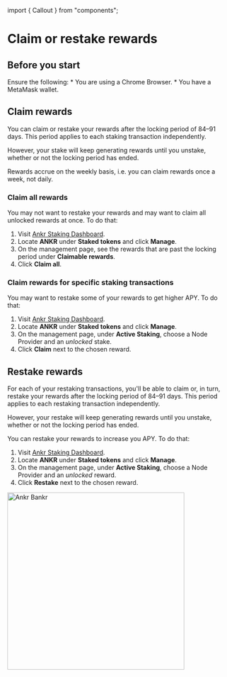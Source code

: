 import { Callout } from "components";

# Claim or restake rewards

## Before you start

<Callout>
Ensure the following:
* You are using a Chrome Browser.
* You have a MetaMask wallet.
</Callout>

## Claim rewards
<Callout>
You can claim or restake your rewards after the locking period of 84–91 days. This period applies to each staking transaction independently.

However, your stake will keep generating rewards until you unstake, whether or not the locking period has ended.

Rewards accrue on the weekly basis, i.e. you can claim rewards once a week, not daily. 
</Callout>

### Claim all rewards
You may not want to restake your rewards and may want to claim all unlocked rewards at once. To do that:
1. Visit [Ankr Staking Dashboard](https://www.ankr.com/staking/dashboard/).
2. Locate **ANKR** under **Staked tokens** and click **Manage**.
3. On the management page, see the rewards that are past the locking period under **Claimable rewards**. 
4. Click **Claim all**.

### Claim rewards for specific staking transactions
You may want to restake some of your rewards to get higher APY. To do that:
1. Visit [Ankr Staking Dashboard](https://www.ankr.com/staking/dashboard/).
2. Locate **ANKR** under **Staked tokens** and click **Manage**.
3. On the management page, under **Active Staking**, choose a Node Provider and an _unlocked_ stake.
4. Click **Claim** next to the chosen reward.

## Restake rewards

<Callout>
For each of your restaking transactions, you'll be able to claim or, in turn, restake your rewards after the locking period of 84–91 days. This period applies to each restaking transaction independently.

However, your restake will keep generating rewards until you unstake, whether or not the locking period has ended.
</Callout>

You can restake your rewards to increase you APY. To do that:
1. Visit [Ankr Staking Dashboard](https://www.ankr.com/staking/dashboard/).
2. Locate **ANKR** under **Staked tokens** and click **Manage**.
3. On the management page, under **Active Staking**, choose a Node Provider and an _unlocked_ reward. 
4. Click **Restake** next to the chosen reward.

<img src="/docs/delegated-staking/ankr-bankr.png" alt="Ankr Bankr" class="responsive-pic" width="400" />